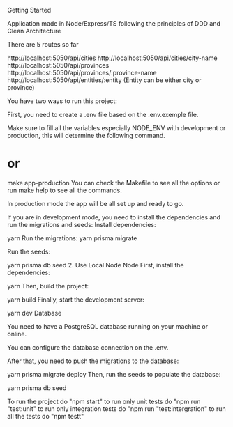 Getting Started


Application made in Node/Express/TS following the principles of DDD and Clean Architecture

There are 5 routes so far

http://localhost:5050/api/cities
http://localhost:5050/api/cities/city-name
http://localhost:5050/api/provinces
http://localhost:5050/api/provinces/:province-name
http://localhost:5050/api/entities/:entity  (Entity can be either city or province)

You have two ways to run this project:

First, you need to create a .env file based on the .env.exemple file.

Make sure to fill all the variables especially NODE_ENV with development or production, this will determine the following command.

# or
make app-production
You can check the Makefile to see all the options or run make help to see all the commands.

In production mode the app will be all set up and ready to go.

If you are in development mode, you need to install the dependencies and run the migrations and seeds:
Install dependencies:

yarn
Run the migrations:
yarn prisma migrate

Run the seeds:

yarn prisma db seed
2. Use Local Node
Node
First, install the dependencies:

yarn
Then, build the project:

yarn build
Finally, start the development server:

yarn dev
Database

You need to have a PostgreSQL database running on your machine or online.

You can configure the database connection on the .env.

After that, you need to push the migrations to the database:

yarn prisma migrate deploy
Then, run the seeds to populate the database:

yarn prisma db seed

To run the project do "npm start"
to run only unit tests do "npm run "test:unit"
to run only integration tests do "npm run "test:intergration"
to run all the tests do "npm testt"
